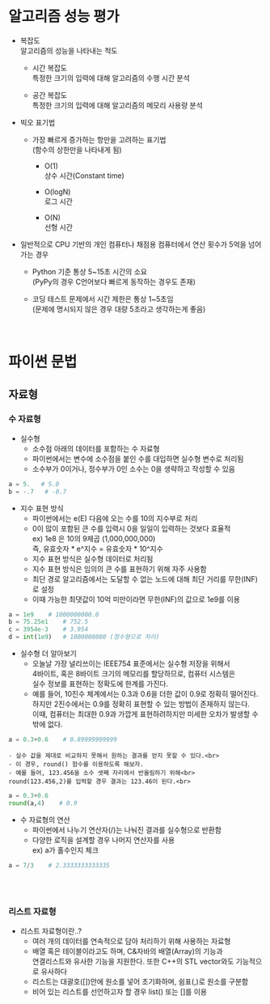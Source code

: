 
# 알고리즘 성능 평가
* 복잡도<br>
알고리즘의 성능을 나타내는 척도<br>

    - 시간 복잡도<br>
    특정한 크기의 입력에 대해 알고리즘의 수행 시간 분석<br>

    - 공간 복잡도<br>
    특정한 크기의 입력에 대해 알고리즘의 메모리 사용량 분석<br>

* 빅오 표기법<br>
    - 가장 빠르게 증가하는 항만을 고려하는 표기법<br>
    (함수의 상한만을 나타내게 됨)<br>

      + O(1)<br>
      상수 시간(Constant time)<br>

      + O(logN)<br>
      로그 시간

      + O(N)<br>
      선형 시간<br>


* 일반적으로 CPU 기반의 개인 컴퓨터나 채점용 컴퓨터에서 연산 횟수가 5억을 넘어가는 경우<br>
    - Python 기준 통상 5~15초 시간의 소요<br>
    (PyPy의 경우 C언어보다 빠르게 동작하는 경우도 존재)<br>

    - 코딩 테스트 문제에서 시간 제한은 통상 1~5초임<br>
    (문제에 명시되지 않은 경우 대량 5초라고 생각하는게 좋음)<br><br><br>

# 파이썬 문법
## 자료형
### 수 자료형

* 실수형<br>
    - 소수점 아래의 데이터를 포함하는 수 자료형<br>
    - 파이썬에서는 변수에 소수점을 붙인 수를 대입하면 실수형 변수로 처리됨<br>
    - 소수부가 0이거나, 정수부가 0인 소수는 0을 생략하고 작성할 수 있음<br>
```python
a = 5.   # 5.0
b = -.7   # -0.7
```

* 지수 표현 방식<br>
    - 파이썬에서는 e(E) 다음에 오는 수를 10의 지수부로 처리<br>
    - 0이 많이 포함된 큰 수를 입력시 0을 일일이 입력하는 것보다 효율적<br>
    ex) 1e8 은 10의 9제곱 (1,000,000,000)<br>
    즉, 유효숫자 * e^지수  =  유효숫자 * 10^지수 <br>
    - 지수 표현 방식은 실수형 데이터로 처리됨<br>
    - 지수 표현 방식은 임의의 큰 수를 표현하기 위해 자주 사용함<br>
    - 최단 경로 알고리즘에서는 도달할 수 없는 노드에 대해 최단 거리를 무한(INF)로 설정<br>
    - 이때 가능한 최댓값이 10억 미만이라면 무한(INF)의 값으로 1e9를 이용<br>
```python
a = 1e9    # 1000000000.0
b = 75.25e1    # 752.5
c = 3954e-3    # 3.954
d = int(1e9)   # 1000000000 (정수형으로 처리)
```

* 실수형 더 알아보기<br>
    - 오늘날 가장 널리쓰이는 IEEE754 표준에서는 실수형 저장을 위해서<br>
    4바이트, 혹은 8바이트 크기의 메모리를 할당하므로, 컴퓨터 시스템은<br>
    실수 정보를 표현하는 정확도에 한계를 가진다.<br>
    - 예를 들어, 10진수 체계에서는 0.3과 0.6을 더한 값이 0.9로 정확히 떨어진다.<br>
    하지만 2진수에서는 0.9를 정확히 표현할 수 있는 방법이 존재하지 않는다.<br>
    이때, 컴퓨터는 최대한 0.9과 가깝게 표현하려하지만 미세한 오차가 발생할 수 밖에 없다.<br>
```python
a = 0.3+0.6    # 0.89999999999
```
    - 실수 값을 제대로 비교하지 못해서 원하는 결과를 얻지 못할 수 있다.<br>
    - 이 경우, round() 함수를 이용하도록 해보자.
    - 예를 들어, 123.456을 소수 셋째 자리에서 반올림하기 위해<br>
    round(123.456,2)를 입력할 경우 결과는 123.46이 된다.<br>
```python
a = 0.3+0.6
round(a,4)    # 0.9
```

* 수 자료형의 연산<br>
    - 파이썬에서 나누기 연산자(/)는 나눠진 결과를 실수형으로 반환함<br>
    - 다양한 로직을 설계할 경우 나머지 연산자를 사용<br>
    ex) a가 홀수인지 체크<br>
```python
a = 7/3    # 2.3333333333335
```

<br><br>

### 리스트 자료형
* 리스트 자료형이란..?<br>
    - 여러 개의 데이터를 연속적으로 담아 처리하기 위해 사용하는 자료형<br>
    - 배열 혹은 테이블이라고도 하며, C&자바의 배열(Array)의 기능과<br>
    연결리스트와 유사한 기능을 지원한다. 또한 C++의 STL vector와도 기능적으로 유사하다<br>
    - 리스트는 대괄호([])안에 원소를 넣어 초기화하며, 쉼표(,)로 원소를 구분함<br>
    - 비어 있는 리스트를 선언하고자 할 경우 list() 또는 []를 이용<br>

